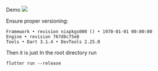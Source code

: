 Demo 
![](https://github.com/BrunoMarinhoM/challG/blob/main/assets/Demo.gif)



Ensure proper versioning:
```Flutter 3.13.8 • channel stable • https://github.com/flutter/flutter.git
Framework • revision nixpkgs000 () • 1970-01-01 00:00:00
Engine • revision 767d8c75e8
Tools • Dart 3.1.4 • DevTools 2.25.0
```

Then it is just In the root directory run 

```
flutter run --release
```
